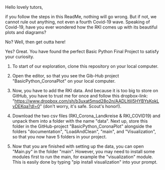Hello lovely tutors,

if you follow the steps in this ReadMe, nothing will go wrong. But if not, we cannot rule out anything, 
not even a fourth Covid-19 wave.
Speaking of Covid-19, have you ever wondered how the RKI comes up with its beautiful plots and diagrams? 

No? Well, then get outta here!

Yes? Great. You have found the perfect Basic Python Final Project to satisfy your curiosity.

1. To start of our exploration, clone this repository on your local computer.

2. Open the editor, so that you see the Gib-Hub project "BasicPython_CoronaPlot" on your local computer.

3. Now, you have to add the RKI data. And because it is too big to store on GitHub, you have to trust me for once
   and follow this dropbox-link: 
   "https://www.dropbox.com/sh/b3uxat5msd28o2n/AADLltlil5HYBYsKokLvDEKqa?dl=0" (don't worry, it's safe. Scout's honor!).
   
4. Download the two csv files (RKI_Corona_Landkreise & RKI_COVID19) and unpack them into a folder with the name "data".
   Next up, store this folder in the GitHub-project "BasicPython_CoronaPlot" alongside the folders "documentation",
   "LoadAndClean", "main", and "Visualization", so that you now have 5 folders in your project.
   
5. Now that you are finished with setting up the data, you can open "Main.py" in the folder "main". 
   However, you may need to install some modules first to run the main, for example the "visualization" module. 
   This is easily done by typing "pip install visualization" into your prompt.